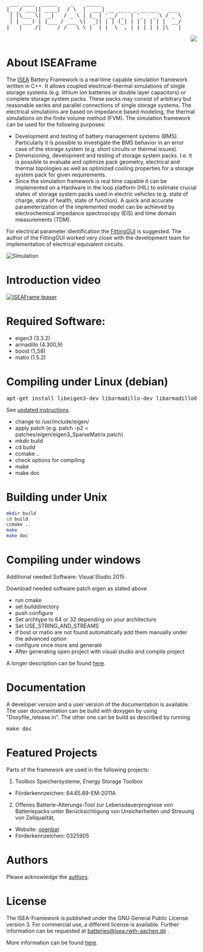 <pre>
 ___ ____  _____    _    _____
|_ _/ ___|| ____|  / \  |  ___| __ __ _ _ __ ___   ___
 | |\___ \|  _|   / _ \ | |_ | '__/ _` | '_ ` _ \ / _ \
 | | ___) | |___ / ___ \|  _|| | | (_| | | | | | |  __/
|___|____/|_____/_/   \_\_|  |_|  \__,_|_| |_| |_|\___|
</pre>

<div align=right>
<a href="http://www.isea.rwth-aachen.de/">  <img src="misc/images/logo.png" /> </a>
</div>

About ISEAFrame
==============================
The <a href=http://www.isea.rwth-aachen.de/>ISEA</a> Battery Framework is a real time capable simulation framework  written in C++. It allows coupled electrical-thermal simulations of single storage systems (e.g. lithium ion batteries or double layer capacitors) or complete storage system packs. These packs may consist of arbitrary but reasonable series and parallel connections of single storage systems. The electrical simulations are based on impedance based modeling, the thermal simulations on the finite volume method (FVM).
The simulation framework can be used for the following purposes:
+ Development and testing of battery management systems (BMS). Particularly it is possible to investigate the BMS behavior in an error case of the storage system (e.g. short circuits or thermal issues).
+ Dimensioning, development and testing of storage system packs. I.e. it is possible to evaluate and optimize pack geometry, electrical and thermal topologies as well as optimized cooling properties for a storage system pack for given requirements.
+ Since the simulation framework is real time capable it can be implemented on a Hardware in the loop platform (HIL) to estimate crucial states of storage system packs used in electric vehicles (e.g. state of charge, state of health, state of function). A quick and accurate parameterization of the implemented model can be achieved by electrochemical impedance spectroscopy (EIS) and time domain measurements (TDM).


For electrical parameter identification the [FittingGUI](https://github.com/HWitz/FittingGUI ) is suggested.
The author of the FittingGUI worked very close with the development team for implementation of electrical equivalent circuits.


![Simulation](misc/images/Simulation_scenario.png "Simulation")

Introduction video
===================
[![ISEAFrame teaser](http://img.youtube.com/vi/mcJhqVV0yNU/0.jpg)](http://www.youtube.com/watch?v=mcJhqVV0yNU "ISEAFrame teaser")


Required Software:
==============================
+ eigen3 (3.3.2)
+ armadillo (4.300,9)
+ boost (1_58)
+ matio (1.5.2)

Compiling under Linux (debian)
==============================
<pre>
apt-get install libeigen3-dev libarmadillo-dev libarmadillo6 libboost1.58-all-dev libmatio4 libmatio-dev cmake ccmake build-essentials gcc-4.9
</pre>

See [updated instructions](docs/fork-building.md).

+ change to /usr/include/eigen/
+ apply patch (e.g. patch -p2 < patches/eigen/eigen3_SparseMatrix.patch)
+ mkdir build
+ cd build
+ ccmake ..
+ check options for compiling
+ make
+ make doc

Building under Unix
============

```bash
mkdir build
cd build
ccmake ..
make
make doc
```

Compiling under windows
==============================
Additional needed Software:
Visual Studio 2015

Download needed software
patch eigen as stated above

+ run cmake
+ set builddirectory
+ push configure
+ Set archtype to 64 or 32 depending on your architecture
+ Set USE_STRING_AND_STREAMS
+ if bost or matio are not found automatically add them manually under the advanced option
+ configure once more and generate
+ After generating open project with visual studio and compile project

A longer description can be found [here](doxygen/buildingUnderWindows.md).

Documentation
=========
A developer version and a user version of the documentation is available.
The user documentation can be build with doxygen by using "Doxyfile_release.in".
The other one can be build as described by running 
<pre>
make doc 
</pre>

Featured Projects
=================
Parts of the framework are used in the following projects:
1. Toolbox Speichersysteme, Energy Storage Toolbox 
  * Förderkennzeichen: 64.65.69-EM-2011A

2. Offenes Batterie-Alterungs-Tool zur Lebensdauerprognose von Batteriepacks unter Berücksichtigung von Unsicherheiten und Streuung von Zellqualität,
  * Website: [openbat](https://openbat.de)
  * Förderkennzeichen: 0325905

Authors
===========
Please acknowledge the [authors](DevelopmentTeam.md).

License
=========
The ISEA-Framework is published under the GNU General Public License version 3.
For commercial use, a different license is available.
Further information can be requested at batteries@isea.rwth-aachen.de .

More information can be found [here](LICENSE.MD).


